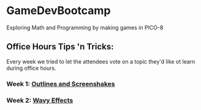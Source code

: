 # GameDevBootcamp
Exploring Math and Programming by making games in PICO-8

## Office Hours Tips 'n Tricks:
Every week we tried to let the attendees vote on a topic they'd like ot learn during office hours.

### Week 1: [Outlines and Screenshakes](tips_n_tricks/week1.md)
### Week 2: [Wavy Effects](tips_n_tricks/week2.md)
